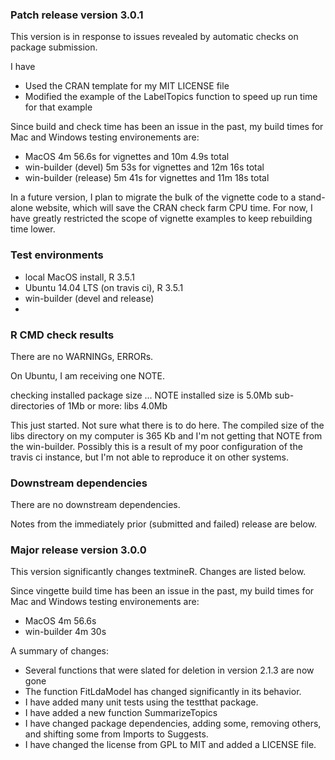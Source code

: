 ### Patch release version 3.0.1
This version is in response to issues revealed by automatic checks on package submission.

I have
* Used the CRAN template for my MIT LICENSE file
* Modified the example of the LabelTopics function to speed up run time for that example

Since build and check time has been an issue in the past, my build times for
Mac and Windows testing environements are: 
  - MacOS 4m 56.6s for vignettes and 10m 4.9s total
  - win-builder (devel) 5m 53s for vignettes and 12m 16s total
  - win-builder (release) 5m 41s for vignettes and 11m 18s total
  
In a future version, I plan to migrate the bulk of the vignette code to a stand-
alone website, which will save the CRAN check farm CPU time. For now, I have 
greatly restricted the scope of vignette examples to keep rebuilding time lower.

### Test environments
* local MacOS install, R 3.5.1
* Ubuntu 14.04 LTS (on travis ci), R 3.5.1
* win-builder (devel and release)
* 

### R CMD check results
There are no WARNINGs, ERRORs.

On Ubuntu, I am receiving one NOTE.

checking installed package size ... NOTE
  installed size is  5.0Mb
  sub-directories of 1Mb or more:
    libs   4.0Mb    

This just started. Not sure what there is to do here. The compiled size of the 
libs directory on my computer is 365 Kb and I'm not getting that NOTE from the 
win-builder. Possibly this is a result of my poor configuration of the travis ci 
instance, but I'm not able to reproduce it on other systems.

### Downstream dependencies
There are no downstream dependencies. 



Notes from the immediately prior (submitted and failed) release are below.

### Major release version 3.0.0
This version significantly changes textmineR. Changes are listed below.

Since vingette build time has been an issue in the past, my build times for
Mac and Windows testing environements are: 
  - MacOS 4m 56.6s
  - win-builder 4m 30s

A summary of changes:
* Several functions that were slated for deletion in version 2.1.3 are now gone
* The function FitLdaModel has changed significantly in its behavior. 
* I have added many unit tests using the testthat package.
* I have added a new function SummarizeTopics
* I have changed package dependencies, adding some, removing others, and shifting
  some from Imports to Suggests.
* I have changed the license from GPL to MIT and added a LICENSE file.



